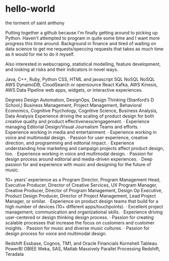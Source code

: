 # hello-world
the torment of saint anthony

Putting together a github because I'm finally getting around to picking up Python.
Haven't attempted to program in quite some time and I want more progress this time around.
Background in finance and tired of waiting on data science to get me requests/speccing requests that takes as much time as it would for me to do it myself.

Also interested in webscraping, statistical modelling, feature development, and looking at risks and their indicators in novel ways. 

Java, C++, Ruby, Python
CSS, HTML and javascript
SQL NoSQL
NoSQL AWS DynamoDB, CloudSearch or opensource
React
Kafka, AWS Kinesis, AWS Data Pipeline
web apps, widgets, or interactive experiences.

Degrees Design Automation, DesignOps, Design Thinking (Stanford’s D School,) Business Management, Project Management, Behavioral Economics, Cognitive Psychology, Cognitive Science, Business Analysis, Data Analysis
 Experience driving the scaling of product design for both creative quality and product effectiveness/engagement.
· Experience managing Editorial Design/Visual Journalism Teams and efforts.
· Experience working in media and entertainment.
· Experience working in voice and multimodal design.
· Passion for user experience, creative direction, and programming and editorial impact.
· Experience understanding how marketing and campaign projects affect product design, too.
· Experience working in voice and multimodal design.
· Passion for design process around editorial and media-driven experiences.
· Deep passion for and experience with music and designing for the future of music.
 
 10+ years’ experience as a Program Director, Program Management Head, Executive Producer, Director of Creative Services, UX Program Manager, Creative Producer, Director of Program Management, Design Op Executive, Product Design Producer, Director of Project Management, Lead Project Manager, or similar.
· Experience on product design teams that build for a high number of devices (10+ different apps/touchpoints).
· Excellent project management, communication and organizational skills.
· Experience driving user-centered or design thinking design process.
· Passion for creating scalable processes that increase the focus on customers and customer insights.
· Passion for music and diverse music cultures.
· Passion for design process for voice and multimodal design.

Redshift  Essbase, Cognos, TM1, and Oracle Financials
Kornshell Tableau PowerBI OBIEE
Weka, SAS, Matlab
Massively Parallel Processing Redshift, Teradata
